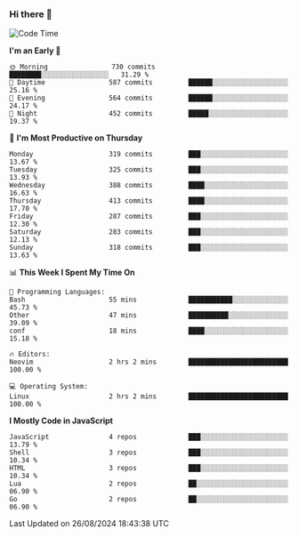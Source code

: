 ### Hi there 👋
<!--START_SECTION:waka-->
![Code Time](http://img.shields.io/badge/Code%20Time-334%20hrs%2049%20mins-blue)

**I'm an Early 🐤** 

```text
🌞 Morning                730 commits         ████████░░░░░░░░░░░░░░░░░   31.29 % 
🌆 Daytime                587 commits         ██████░░░░░░░░░░░░░░░░░░░   25.16 % 
🌃 Evening                564 commits         ██████░░░░░░░░░░░░░░░░░░░   24.17 % 
🌙 Night                  452 commits         █████░░░░░░░░░░░░░░░░░░░░   19.37 % 
```
📅 **I'm Most Productive on Thursday** 

```text
Monday                   319 commits         ███░░░░░░░░░░░░░░░░░░░░░░   13.67 % 
Tuesday                  325 commits         ███░░░░░░░░░░░░░░░░░░░░░░   13.93 % 
Wednesday                388 commits         ████░░░░░░░░░░░░░░░░░░░░░   16.63 % 
Thursday                 413 commits         ████░░░░░░░░░░░░░░░░░░░░░   17.70 % 
Friday                   287 commits         ███░░░░░░░░░░░░░░░░░░░░░░   12.30 % 
Saturday                 283 commits         ███░░░░░░░░░░░░░░░░░░░░░░   12.13 % 
Sunday                   318 commits         ███░░░░░░░░░░░░░░░░░░░░░░   13.63 % 
```


📊 **This Week I Spent My Time On** 

```text
💬 Programming Languages: 
Bash                     55 mins             ███████████░░░░░░░░░░░░░░   45.73 % 
Other                    47 mins             ██████████░░░░░░░░░░░░░░░   39.09 % 
conf                     18 mins             ████░░░░░░░░░░░░░░░░░░░░░   15.18 % 

🔥 Editors: 
Neovim                   2 hrs 2 mins        █████████████████████████   100.00 % 

💻 Operating System: 
Linux                    2 hrs 2 mins        █████████████████████████   100.00 % 
```

**I Mostly Code in JavaScript** 

```text
JavaScript               4 repos             ███░░░░░░░░░░░░░░░░░░░░░░   13.79 % 
Shell                    3 repos             ███░░░░░░░░░░░░░░░░░░░░░░   10.34 % 
HTML                     3 repos             ███░░░░░░░░░░░░░░░░░░░░░░   10.34 % 
Lua                      2 repos             ██░░░░░░░░░░░░░░░░░░░░░░░   06.90 % 
Go                       2 repos             ██░░░░░░░░░░░░░░░░░░░░░░░   06.90 % 
```




 Last Updated on 26/08/2024 18:43:38 UTC
<!--END_SECTION:waka-->

<!--
**YoganshSharma/YoganshSharma** is a ✨ _special_ ✨ repository because its `README.md` (this file) appears on your GitHub profile.

Here are some ideas to get you started:

- 🔭 I’m currently working on ...
- 🌱 I’m currently learning ...
- 👯 I’m looking to collaborate on ...
- 🤔 I’m looking for help with ...
- 💬 Ask me about ...
- 📫 How to reach me: ...
- 😄 Pronouns: ...
- ⚡ Fun fact: ...
-->
